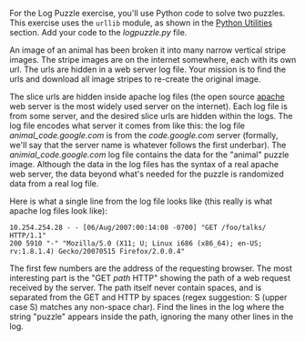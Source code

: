 For the Log Puzzle exercise, you'll use Python code to solve two puzzles. This exercise uses the `urllib` module, as shown in the [Python Utilities](https://developers.google.com/edu/python/utilities) section. Add your code to the *logpuzzle.py* file.

An image of an animal has been broken it into many narrow vertical stripe images. The stripe images are on the internet somewhere, each with its own url. The urls are hidden in a web server log file. Your mission is to find the urls and download all image stripes to re-create the original image.

The slice urls are hidden inside apache log files (the open source [apache](http://httpd.apache.org/) web server is the most widely used server on the internet). Each log file is from some server, and the desired slice urls are hidden within the logs. The log file encodes what server it comes from like this: the log file *animal_code.google.com* is from the *code.google.com* server (formally, we'll say that the server name is whatever follows the first underbar). The *animial_code.google.com* log file contains the data for the "animal" puzzle image. Although the data in the log files has the syntax of a real apache web server, the data beyond what's needed for the puzzle is randomized data from a real log file.

Here is what a single line from the log file looks like (this really is what apache log files look like):
    
```http
10.254.254.28 - - [06/Aug/2007:00:14:08 -0700] "GET /foo/talks/ HTTP/1.1"
200 5910 "-" "Mozilla/5.0 (X11; U; Linux i686 (x86_64); en-US; rv:1.8.1.4) Gecko/20070515 Firefox/2.0.0.4"
```

The first few numbers are the address of the requesting browser. The most interesting part is the "GET _path_ HTTP" showing the path of a web request received by the server. The path itself never contain spaces, and is separated from the GET and HTTP by spaces (regex suggestion: S (upper case S) matches any non-space char). Find the lines in the log where the string "puzzle" appears inside the path, ignoring the many other lines in the log.
